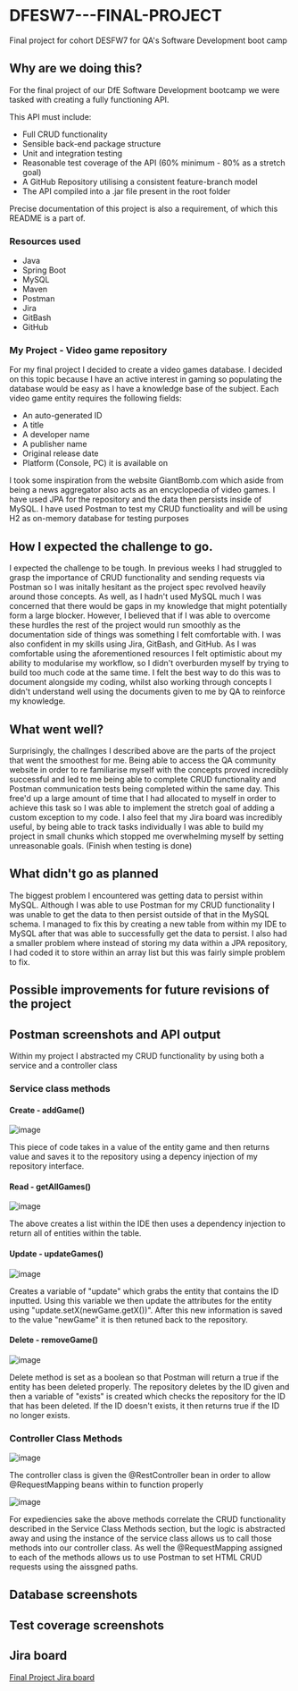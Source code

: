 # DFESW7---FINAL-PROJECT
Final project for cohort DESFW7 for QA's Software Development boot camp

## Why are we doing this?
For the final project of our DfE Software Development bootcamp we were tasked with creating a fully functioning API.

This API must include:
* Full CRUD functionality
* Sensible back-end package structure
* Unit and integration testing
* Reasonable test coverage of the API (60% minimum - 80% as a stretch goal)
* A GitHub Repository utilising a consistent feature-branch model
* The API compiled into a .jar file present in the root folder

Precise documentation of this project is also a requirement, of which this README is a part of.

### Resources used
* Java
* Spring Boot
* MySQL
* Maven
* Postman
* Jira
* GitBash
* GitHub

### My Project - Video game repository
For my final project I decided to create a video games database. I decided on this topic because I have an active interest in gaming
so populating the database would be easy as I have a knowledge base of the subject. Each video game entity requires the following fields:
* An auto-generated ID
* A title
* A developer name
* A publisher name
* Original release date
* Platform (Console, PC) it is available on

I took some inspiration from the website GiantBomb.com which aside from being a news aggregator also acts as an encyclopedia of video games. 
I have used JPA for the repository and the data then persists inside of MySQL. I have used Postman to test my CRUD functioality and will be using
H2 as on-memory database for testing purposes


## How I expected the challenge to go.
I expected the challenge to be tough. In previous weeks I had struggled to grasp the importance of CRUD functionality and sending requests via Postman so
I was initally hesitant as the project spec revolved heavily around those concepts. As well, as I hadn't used MySQL much I was concerned that there would be gaps in
my knowledge that might potentially form a large blocker. However, I believed that if I was able to overcome these hurdles the rest of the project would run smoothly as the documentation side of things was something I felt comfortable with. I was also confident in my skills using Jira, GitBash, and GitHub. As I was comfortable using the aforementioned resources I felt optimistic about my ability to modularise my workflow, so I didn't overburden myself by trying to build too much code at the same time. I felt the best way to do this was to document alongside my coding, whilst also working through concepts I didn't understand well using the documents given to me by QA to reinforce my knowledge.

## What went well?
Surprisingly, the challnges I described above are the parts of the project that went the smoothest for me. Being able to access the QA community website in order to re familiarise myself with the concepts proved incredibly successful and led to me being able to complete CRUD functionality and Postman communication tests being completed within the same day. This free'd up a large amount of time that I had allocated to myself in order to achieve this task so I was able to implement the stretch goal of adding a custom exception to my code. I also feel that my Jira board was incredibly useful, by being able to track tasks individually I was able to build my project in small chunks which stopped me overwhelming myself by setting unreasonable goals. (Finish when testing is done)


## What didn't go as planned
The biggest problem I encountered was getting data to persist within MySQL. Although I was able to use Postman for my CRUD functionality I was unable to get the data to then persist outside of that in the MySQL schema. I managed to fix this by creating a new table from within my IDE to MySQL after that was able to successfully get the data to persist. I also had a smaller problem where instead of storing my data within a JPA repository, I had coded it to store within an array list but this was fairly simple problem to fix.

## Possible improvements for future revisions of the project

## Postman screenshots and API output
Within my project I abstracted my CRUD functionality by using both a service and a controller class


### Service class methods

#### Create - addGame()

![image](https://user-images.githubusercontent.com/92368003/152183282-8f8507f4-e23b-4366-a5ce-9f044cf178ef.png)

This piece of code takes in a value of the entity game and then returns value and saves it to the repository using a depency injection of my repository interface.

#### Read - getAllGames()

![image](https://user-images.githubusercontent.com/92368003/152183879-f43a6c18-aef6-4ee3-b696-54bfe8e2e737.png)

The above creates a list within the IDE then uses a dependency injection to return all of entities within the table.

#### Update - updateGames()

![image](https://user-images.githubusercontent.com/92368003/152184613-74eb4baa-4c27-44e1-9d68-87e96f74ea97.png)

Creates a variable of "update" which grabs the entity that contains the ID inputted. Using this variable we then update the attributes for the entity using "update.setX(newGame.getX())". After this new information is saved to the value "newGame" it is then retuned back to the repository.

#### Delete - removeGame()

![image](https://user-images.githubusercontent.com/92368003/152186883-4330a1a6-cbe3-4dd2-8b87-ad840a58f97b.png)

Delete method is set as a boolean so that Postman will return a true if the entity has been deleted properly. The repository deletes by the ID given and then a variable of "exists" is created which checks the repository for the ID that has been deleted. If the ID doesn't exists, it then returns true if the ID no longer exists.

### Controller Class Methods

![image](https://user-images.githubusercontent.com/92368003/152187660-7e6c6582-58d7-49a0-8c3f-25a9581f5b1b.png)

The controller class is given the @RestController bean in order to allow @RequestMapping beans within to function properly

![image](https://user-images.githubusercontent.com/92368003/152188997-7341a329-fab8-4bf7-8da6-04328fc4c21c.png)

For expediencies sake the above methods correlate the CRUD functionality described in the Service Class Methods section, but the logic is abstracted away and using the instance of the service class allows us to call those methods into our controller class. As well the @RequestMapping assigned to each of the methods allows us to use Postman to set HTML CRUD requests using the aissgned paths.



#### 




## Database screenshots

## Test coverage screenshots

## Jira board
[Final Project Jira board](https://dwc342.atlassian.net/jira/software/projects/D7FP/boards/3)
